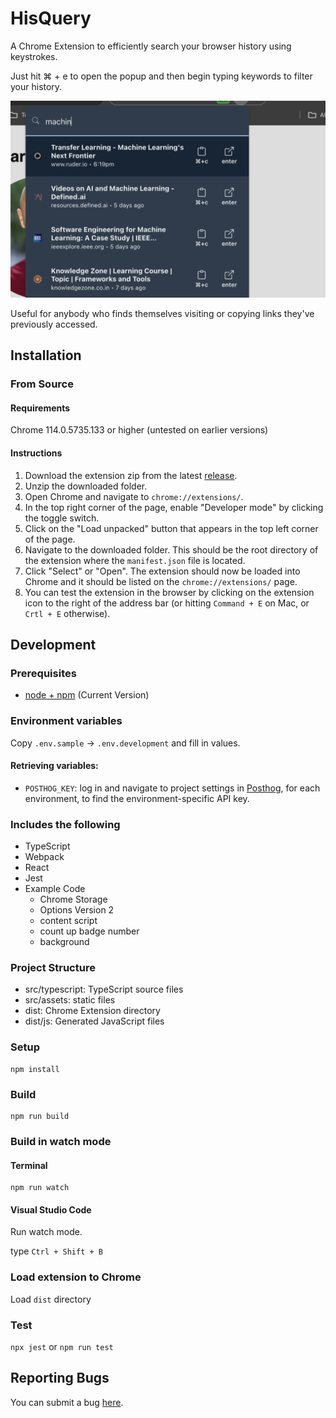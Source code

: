 # HisQuery

A Chrome Extension to efficiently search your browser history using keystrokes.

Just hit ⌘ + e to open the popup and then begin typing keywords to filter your history.

![Screenshot](assets/screenshot.png)

Useful for anybody who finds themselves visiting or copying links they've previously accessed.

## Installation

### From Source

#### Requirements

Chrome 114.0.5735.133 or higher (untested on earlier versions)

#### Instructions

1. Download the extension zip from the latest [release](https://github.com/hardik-vala/HisQuery/releases).
2. Unzip the downloaded folder.
3. Open Chrome and navigate to `chrome://extensions/`.
4. In the top right corner of the page, enable "Developer mode" by clicking the toggle switch.
5. Click on the "Load unpacked" button that appears in the top left corner of the page.
6. Navigate to the downloaded folder. This should be the root directory of the extension where the `manifest.json` file is located.
7. Click "Select" or "Open". The extension should now be loaded into Chrome and it should be listed on the `chrome://extensions/` page.
8. You can test the extension in the browser by clicking on the extension icon to the right of the address bar (or hitting `Command + E` on Mac, or `Crtl + E` otherwise).

## Development

### Prerequisites

- [node + npm](https://nodejs.org/) (Current Version)

### Environment variables

Copy `.env.sample` -> `.env.development` and fill in values.

#### Retrieving variables:

- `POSTHOG_KEY`: log in and navigate to project settings in
  [Posthog](https://app.posthog.com/project/settings), for each environment, to
  find the environment-specific API key.

### Includes the following

- TypeScript
- Webpack
- React
- Jest
- Example Code
  - Chrome Storage
  - Options Version 2
  - content script
  - count up badge number
  - background

### Project Structure

- src/typescript: TypeScript source files
- src/assets: static files
- dist: Chrome Extension directory
- dist/js: Generated JavaScript files

### Setup

```
npm install
```

### Build

```
npm run build
```

### Build in watch mode

#### Terminal

```
npm run watch
```

#### Visual Studio Code

Run watch mode.

type `Ctrl + Shift + B`

### Load extension to Chrome

Load `dist` directory

### Test

`npx jest` or `npm run test`

## Reporting Bugs

You can submit a bug [here](https://github.com/hardik-vala/HisQuery/issues).
